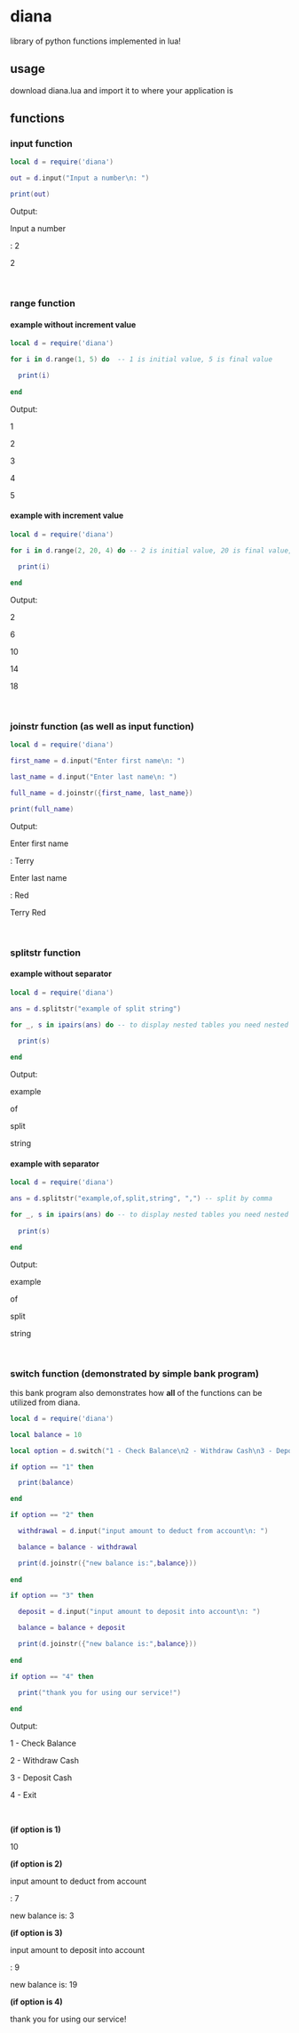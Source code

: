 # diana
library of python functions implemented in lua!

## usage
download diana.lua and import it to where your application is

## functions
### **input function**
```lua
local d = require('diana')

out = d.input("Input a number\n: ")

print(out)
```


Output: 

Input a number

: 2

2

<br/>

### **range function**
#### example without increment value
```lua
local d = require('diana')

for i in d.range(1, 5) do  -- 1 is initial value, 5 is final value

  print(i)
  
end
```

Output:

1

2

3

4

5

#### example with increment value
```lua
local d = require('diana')

for i in d.range(2, 20, 4) do -- 2 is initial value, 20 is final value, 4 is increment/step value

  print(i)
  
end
```

Output:

2

6

10

14

18

<br/>

### **joinstr function** (as well as input function)
```lua
local d = require('diana')

first_name = d.input("Enter first name\n: ")

last_name = d.input("Enter last name\n: ")

full_name = d.joinstr({first_name, last_name})

print(full_name)
```


Output:

Enter first name

: Terry

Enter last name

: Red

Terry Red

<br/>

### **splitstr function**
#### example without separator
```lua
local d = require('diana')

ans = d.splitstr("example of split string")

for _, s in ipairs(ans) do -- to display nested tables you need nested loops
  
  print(s)

end
```

Output:

example

of

split

string

#### example with separator
```lua
local d = require('diana')

ans = d.splitstr("example,of,split,string", ",") -- split by comma

for _, s in ipairs(ans) do -- to display nested tables you need nested loops
  
  print(s)

end
```

Output:

example

 of

 split

 string

<br/>

### **switch function** (demonstrated by simple bank program)
this bank program also demonstrates how **all** of the functions can be utilized from diana.
```lua
local d = require('diana')

local balance = 10

local option = d.switch("1 - Check Balance\n2 - Withdraw Cash\n3 - Deposit Cash\n4 - Exit", {"1", "2", "3", "4"})

if option == "1" then

  print(balance)

end

if option == "2" then

  withdrawal = d.input("input amount to deduct from account\n: ")

  balance = balance - withdrawal

  print(d.joinstr({"new balance is:",balance}))
  
end

if option == "3" then

  deposit = d.input("input amount to deposit into account\n: ")

  balance = balance + deposit

  print(d.joinstr({"new balance is:",balance}))
  
end

if option == "4" then

  print("thank you for using our service!")
  
end
```

Output:

1 - Check Balance

2 - Withdraw Cash

3 - Deposit Cash

4 - Exit

<br/>

**(if option is 1)**

10

**(if option is 2)**

input amount to deduct from account

: 7

new balance is: 3


**(if option is 3)**

input amount to deposit into account

: 9

new balance is: 19

**(if option is 4)**

thank you for using our service!
